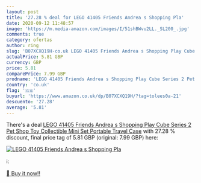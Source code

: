 ```yaml
---
layout: post
title: '27.28 % deal for LEGO 41405 Friends Andrea s Shopping Pla'
date: 2020-09-12 11:48:57
image: 'https://m.media-amazon.com/images/I/51shBWvu2LL._SL200_.jpg'
comments: true
category: ofertas
author: ring
slug: 'B07XCXQ19H-co.uk LEGO 41405 Friends Andrea s Shopping Play Cube Series 2 Pet Shop Toy  Collectible Mini Set  Portable Travel Case'
actualPrice: 5.81 GBP
currency: GBP
price: 5.81
comparePrice: 7.99 GBP
prodname: 'LEGO 41405 Friends Andrea s Shopping Play Cube Series 2 Pet Shop Toy  Collectible Mini Set  Portable Travel Case'
country: 'co.uk'
flag: '🇬🇧'
buyurl: 'https://www.amazon.co.uk/dp/B07XCXQ19H/?tag=tolees0a-21'
descuento: '27.28'
average: '5.81'
---
```


There's a deal [LEGO 41405 Friends Andrea s Shopping Play Cube Series 2 Pet Shop Toy  Collectible Mini Set  Portable Travel Case](https://www.amazon.co.uk/dp/B07XCXQ19H/?tag=tolees0a-21)  with  27.28 % discount, final price tag of  5.81 GBP (original: 7.99 GBP) here:

[![LEGO 41405 Friends Andrea s Shopping Pla](https://m.media-amazon.com/images/I/51shBWvu2LL._SL200_.jpg)](https://www.amazon.co.uk/dp/B07XCXQ19H/?tag=tolees0a-21)

ℹ️:


[🛒 Buy it now!!](https://www.amazon.co.uk/dp/B07XCXQ19H/?tag=tolees0a-21)
